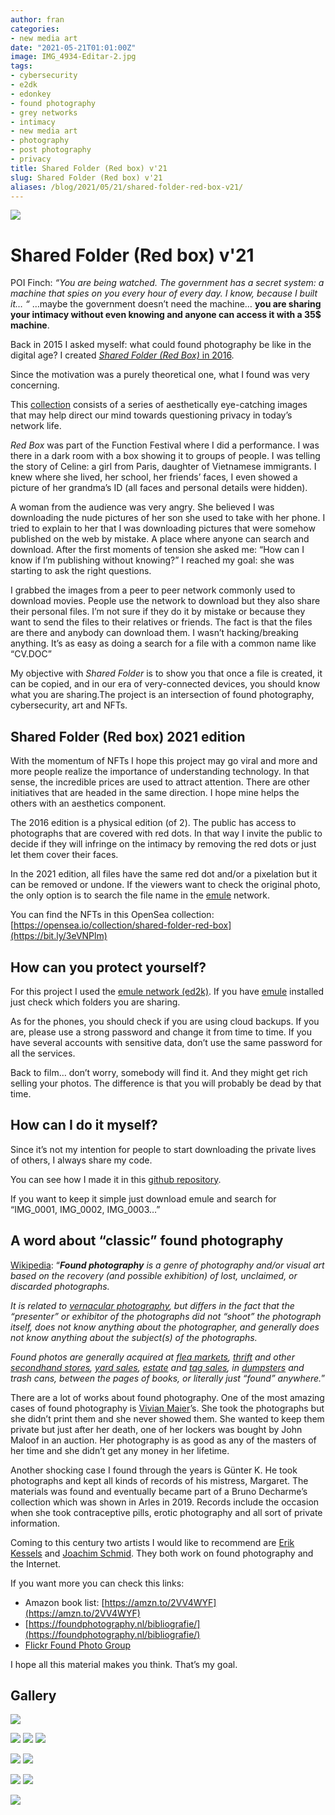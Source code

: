 ```yaml
---
author: fran
categories:
- new media art
date: "2021-05-21T01:01:00Z"
image: IMG_4934-Editar-2.jpg
tags:
- cybersecurity
- e2dk
- edonkey
- found photography
- grey networks
- intimacy
- new media art
- photography
- post photography
- privacy
title: Shared Folder (Red box) v'21
slug: Shared Folder (Red box) v'21
aliases: /blog/2021/05/21/shared-folder-red-box-v21/
---
```

![](IMG_4934-Editar-2.jpg) 
# Shared Folder (Red box) v'21

POI Finch: _“You are being watched. The government has a secret system: a machine that spies on you every hour of every day. I know, because I built it… “_ …maybe the government doesn’t need the machine… **you are sharing your intimacy without even knowing and anyone can access it with a 35$ machine**.

Back in 2015 I asked myself: what could found photography be like in the digital age? I created [_Shared Folder (Red Box)_ in 2016](https://fransimo.info/blog/2016/05/07/shared-folder-red-box/).

Since the motivation was a purely theoretical one, what I found was very concerning.

This [collection](https://bit.ly/3eVNPlm) consists of a series of aesthetically eye-catching images that may help direct our mind towards questioning privacy in today’s network life.

_Red Box_ was part of the Function Festival where I did a performance. I was there in a dark room with a box showing it to groups of people. I was telling the story of Celine: a girl from Paris, daughter of Vietnamese immigrants. I knew where she lived, her school, her friends’ faces, I even showed a picture of her grandma’s ID (all faces and personal details were hidden).

A woman from the audience was very angry. She believed I was downloading the nude pictures of her son she used to take with her phone. I tried to explain to her that I was downloading pictures that were somehow published on the web by mistake. A place where anyone can search and download. After the first moments of tension she asked me: “How can I know if I’m publishing without knowing?” I reached my goal: she was starting to ask the right questions.

I grabbed the images from a peer to peer network commonly used to download movies. People use the network to download but they also share their personal files. I’m not sure if they do it by mistake or because they want to send the files to their relatives or friends. The fact is that the files are there and anybody can download them. I wasn’t hacking/breaking anything. It’s as easy as doing a search for a file with a common name like “CV.DOC”

My objective with _Shared Folder_ is to show you that once a file is created, it can be copied, and in our era of very-connected devices, you should know what you are sharing.The project is an intersection of found photography, cybersecurity, art and NFTs.

## Shared Folder (Red box) 2021 edition

With the momentum of NFTs I hope this project may go viral and more and more people realize the importance of understanding technology. In that sense, the incredible prices are used to attract attention. There are other initiatives that are headed in the same direction. I hope mine helps the others with an aesthetics component.

The 2016 edition is a physical edition (of 2). The public has access to photographs that are covered with red dots. In that way I invite the public to decide if they will infringe on the intimacy by removing the red dots or just let them cover their faces.

In the 2021 edition, all files have the same red dot and/or a pixelation but it can be removed or undone. If the viewers want to check the original photo, the only option is to search the file name in the [emule](https://www.emule-project.net/home/perl/general.cgi?l=1) network.

You can find the NFTs in this OpenSea collection: [https://opensea.io/collection/shared-folder-red-box](https://bit.ly/3eVNPlm)


## How can you protect yourself?

For this project I used the [emule network (ed2k)](https://en.wikipedia.org/wiki/EDonkey_network). If you have [emule](https://www.emule-project.net/home/perl/general.cgi?l=1) installed just check which folders you are sharing.

As for the phones, you should check if you are using cloud backups. If you are, please use a strong password and change it from time to time. If you have several accounts with sensitive data, don’t use the same password for all the services.

Back to film… don’t worry, somebody will find it. And they might get rich selling your photos. The difference is that you will probably be dead by that time.

## How can I do it myself?

Since it’s not my intention for people to start downloading the private lives of others, I always share my code.

You can see how I made it in this [github repository](https://github.com/fransimo/shared_folder).

If you want to keep it simple just download emule and search for “IMG\_0001, IMG\_0002, IMG\_0003…”

## A word about “classic” found photography

[Wikipedia](https://en.wikipedia.org/wiki/Found_photography): “**_Found photography_** _is a genre of photography and/or visual art based on the recovery (and possible exhibition) of lost, unclaimed, or discarded photographs._

_It is related to_ [_vernacular photography_](https://en.wikipedia.org/wiki/Vernacular_photography)_, but differs in the fact that the “presenter” or exhibitor of the photographs did not “shoot” the photograph itself, does not know anything about the photographer, and generally does not know anything about the subject(s) of the photographs._

_Found photos are generally acquired at_ [_flea markets_](https://en.wikipedia.org/wiki/Flea_market)_,_ [_thrift_](https://en.wikipedia.org/wiki/Charity_shop) _and other_ [_secondhand stores_](https://en.wikipedia.org/wiki/Second-hand_shop)_,_ [_yard sales_](https://en.wikipedia.org/wiki/Garage_sale)_,_ [_estate_](https://en.wikipedia.org/wiki/Estate_sale) _and_ [_tag sales_](https://en.wikipedia.org/wiki/Tag_sale)_, in_ [_dumpsters_](https://en.wikipedia.org/wiki/Dumpster) _and trash cans, between the pages of books, or literally just “found” anywhere._”

There are a lot of works about found photography. One of the most amazing cases of found photography is [Vivian Maier](http://www.vivianmaier.com/)’s. She took the photographs but she didn’t print them and she never showed them. She wanted to keep them private but just after her death, one of her lockers was bought by John Maloof in an auction. Her photography is as good as any of the masters of her time and she didn’t get any money in her lifetime. 

Another shocking case I found through the years is Günter K. He took photographs and kept all kinds of records of his mistress, Margaret. The materials was found and eventually became part of a Bruno Decharme’s collection which was shown in Arles in 2019. Records include the occasion when she took contraceptive pills, erotic photography and all sort of private information.

Coming to this century two artists I would like to recommend are [Erik Kessels](https://www.erikkessels.com/) and [Joachim Schmid](https://www.lumpenfotografie.de/). They both work on found photography and the Internet. 

If you want more you can check this links:

-   Amazon book list: [https://amzn.to/2VV4WYF](https://amzn.to/2VV4WYF)
-   [https://foundphotography.nl/bibliografie/](https://foundphotography.nl/bibliografie/)
-   [Flickr Found Photo Group](https://www.flickr.com/groups/1459463@N25/)

I hope all this material makes you think. That’s my goal.

## Gallery

![](IMG_4934-Editar-2.jpg) 

![](IMG_5027-Editar-2.jpg) ![](IMG_0026-Editar.jpg) ![](IMG_0668-Editar.jpg)

![](DSC_0157-Editar.jpg) ![](DSC02884-Editar.jpg)

![](DSC01593-Editar.jpg) ![](IMG_0060-Editar.jpg)

![](DSC2674-Editar.jpg)